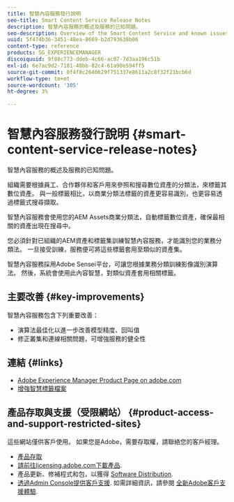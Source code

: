 ```yaml
---
title: 智慧內容服務發行說明
seo-title: Smart Content Service Release Notes
description: 智慧內容服務的概述及服務的已知問題。
seo-description: Overview of the Smart Content Service and known issues around the service.
uuid: 5f474b36-3451-48ea-8669-b2d793638b06
content-type: reference
products: SG_EXPERIENCEMANAGER
discoiquuid: 9f88c773-ddeb-4c66-ac07-7d3aa196c51b
exl-id: 6e7ac9d2-7181-48bb-82c4-61a90e594ff5
source-git-commit: 0f4f8c2640629f751337e8611a2c8f32f21bcb6d
workflow-type: tm+mt
source-wordcount: '305'
ht-degree: 3%

---
```


# 智慧內容服務發行說明 {#smart-content-service-release-notes}

智慧內容服務的概述及服務的已知問題。

組織需要根據員工、合作夥伴和客戶用來參照和搜尋數位資產的分類法，來標籤其數位資產。 與一般標籤相比，以商業分類法標籤的資產更容易識別，也更容易透過標籤式搜尋擷取。

智慧內容服務會使用您的AEM Assets商業分類法，自動標籤數位資產，確保最相關的資產出現在搜尋中。

您必須針對已組織的AEM資產和標籤集訓練智慧內容服務，才能識別您的業務分類法。 一旦接受訓練，服務便可將這些標籤套用至類似的資產集。

智慧內容服務採用Adobe Sensei平台，可讓您根據業務分類訓練影像識別演算法。 然後，系統會使用此內容智慧，對類似資產套用相關標籤。

## 主要改善 {#key-improvements}

智慧內容服務包含下列重要改善：

* 演算法最佳化以進一步改善模型精度、回叫值
* 修正叢集和連線相關問題，可增強服務的健全性

## 連結 {#links}

* [Adobe Experience Manager Product Page on adobe.com](https://www.adobe.com/marketing-cloud/experience-manager.html)
* [增強智慧標籤檔案](/help/assets/enhanced-smart-tags.md)

## 產品存取與支援（受限網站） {#product-access-and-support-restricted-sites}

這些網站僅供客戶使用。 如果您是Adobe，需要存取權，請聯絡您的客戶經理。

* [產品存取](https://login.experiencecloud.adobe.com/exc-content/login.html)
* [請前往licensing.adobe.com下載產品](https://licensing.adobe.com/).
* 產品更新、修補程式和包，以獲得 [Software Distribution](https://experience.adobe.com/#/downloads/content/software-distribution/en/aem.html).
* [透過Admin Console提供客戶支援](https://adminconsole.adobe.com/). 如需詳細資訊，請參閱 [全新Adobe客戶支援體驗](https://experienceleague.adobe.com/docs/customer-one/using/home.html).
